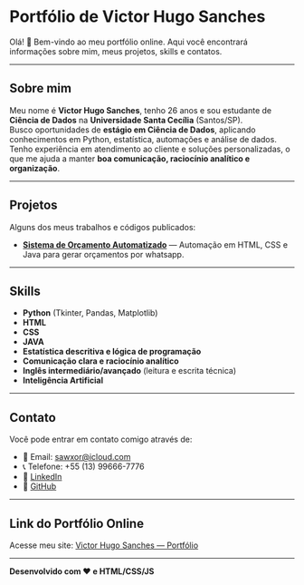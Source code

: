 # Portfólio de Victor Hugo Sanches

Olá! 👋 Bem-vindo ao meu portfólio online. Aqui você encontrará informações sobre mim, meus projetos, skills e contatos.

---

## Sobre mim
Meu nome é **Victor Hugo Sanches**, tenho 26 anos e sou estudante de **Ciência de Dados** na **Universidade Santa Cecília** (Santos/SP).  
Busco oportunidades de **estágio em Ciência de Dados**, aplicando conhecimentos em Python, estatística, automações e análise de dados.  
Tenho experiência em atendimento ao cliente e soluções personalizadas, o que me ajuda a manter **boa comunicação, raciocínio analítico e organização**.

---

## Projetos
Alguns dos meus trabalhos e códigos publicados:

- **[Sistema de Orçamento Automatizado](https://github.com/Mosquiteira/orcamento)** — Automação em HTML, CSS e Java para gerar orçamentos por whatsapp.

---

## Skills
- **Python** (Tkinter, Pandas, Matplotlib)
- **HTML**
- **CSS**
- **JAVA**
- **Estatística descritiva e lógica de programação**
- **Comunicação clara e raciocínio analítico**
- **Inglês intermediário/avançado** (leitura e escrita técnica)
- **Inteligência Artificial**

---

## Contato
Você pode entrar em contato comigo através de:

- 📧 Email: [sawxor@icloud.com](mailto:sawxor@icloud.com)  
- 📞 Telefone: +55 (13) 99666-7776  
- 🔗 [LinkedIn](https://www.linkedin.com/in/victor-hugo-sanches-4a6716290/)  
- 🔗 [GitHub](https://github.com/Sawxor19)

---

## Link do Portfólio Online
Acesse meu site: [Victor Hugo Sanches — Portfólio](https://SEUUSUARIO.github.io/portfolio/)

---

**Desenvolvido com ❤️ e HTML/CSS/JS**
